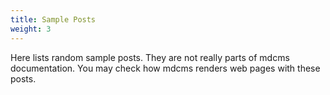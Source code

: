 ```yaml
---
title: Sample Posts
weight: 3
---
```


Here lists random sample posts. They are not really parts of mdcms documentation. You may check how mdcms renders web pages with these posts.
